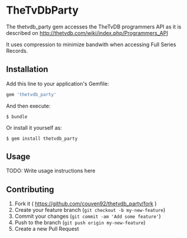 # TheTvDbParty

The thetvdb_party gem accesses the TheTvDB programmers API as it is described on http://thetvdb.com/wiki/index.php/Programmers_API

It uses compression to minimize bandwith when accessing Full Series Records.

## Installation

Add this line to your application's Gemfile:

```ruby
gem 'thetvdb_party'
```

And then execute:

    $ bundle

Or install it yourself as:

    $ gem install thetvdb_party

## Usage

TODO: Write usage instructions here

## Contributing

1. Fork it ( https://github.com/couven92/thetvdb_party/fork )
2. Create your feature branch (`git checkout -b my-new-feature`)
3. Commit your changes (`git commit -am 'Add some feature'`)
4. Push to the branch (`git push origin my-new-feature`)
5. Create a new Pull Request
